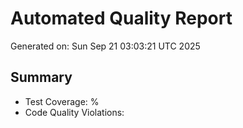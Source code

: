 # Automated Quality Report

Generated on: Sun Sep 21 03:03:21 UTC 2025

## Summary
- Test Coverage: %
- Code Quality Violations: 

